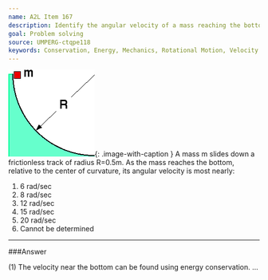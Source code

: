 ```yaml
---
name: A2L Item 167
description: Identify the angular velocity of a mass reaching the bottom of a vertical circular track.
goal: Problem solving
source: UMPERG-ctqpe118
keywords: Conservation, Energy, Mechanics, Rotational Motion, Velocity
---
```


![Item167_fig1.gif](../images/Item167_fig1.gif){: .image-with-caption } A mass
m slides down a frictionless track of radius R=0.5m.  As the mass
reaches the bottom, relative to the center of curvature, its angular
velocity is most nearly:

1. 6 rad/sec
2. 8 rad/sec
3. 12 rad/sec
4. 15 rad/sec
5. 20 rad/sec
6. Cannot be determined



<hr/>

###Answer 

(1) The velocity near the bottom can be found using energy
conservation.
...
